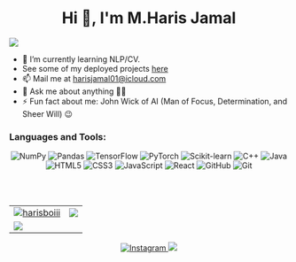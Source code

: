 <!--
**heheboi/heheboi** is a ✨ _special_ ✨ repository because its `README.md` (this file) appears on your GitHub profile.

Here are some ideas to get you started:

- 🔭 I’m currently working on ...
- 🌱 I’m currently learning Express, NodeJs, Express, MongoDB
- 👯 I’m looking to collaborate on ...
- 🤔 I’m looking for help with ...
- 💬 Ask me about ...
- 📫 How to reach me: ...
- 😄 Pronouns: ...
- ⚡ Fun fact: ...
-->

<h1 align="center">Hi 👋, I'm M.Haris Jamal</h1>
<img src="https://user-images.githubusercontent.com/73097560/115834477-dbab4500-a447-11eb-908a-139a6edaec5c.gif">


- 🌱 I’m currently learning NLP/CV.
- See some of my deployed projects [here](https://huggingface.co/HEHEBOIOG)
- 📫 Mail me at [harisjamal01@icloud.com](mailto:harisjamal01@icloud.com)
- 💬 Ask me about anything 👨‍💻
- ⚡ Fun fact about me: John Wick of AI (Man of Focus, Determination, and Sheer Will) 😉


<h3 align="left">Languages and Tools:</h3>
<p align="center"> 
 <img alt="NumPy" src="https://img.shields.io/badge/NumPy-%23000000.svg?&style=for-the-badge&logo=numpy"/>
 <img alt="Pandas" src="https://img.shields.io/badge/Pandas-%231F77B4.svg?&style=for-the-badge&logo=pandas"/>
 <img alt="TensorFlow" src="https://img.shields.io/badge/TensorFlow-AB32CD.svg?&style=for-the-badge&logo=tensorflow"/>
 <img alt="PyTorch" src="https://img.shields.io/badge/PyTorch-E4572B.svg?&style=for-the-badge&logo=pytorch"/>
 <img alt="Scikit-learn" src="https://img.shields.io/badge/Scikit-learn-%23D95B43.svg?&style=for-the-badge&logo=scikit-learn"/>
 <img alt="C++" src="https://img.shields.io/badge/C%2B%2B-00599C.svg?&style=for-the-badge&logo=c%2B%2B"/>
 <img alt="Java" src="https://img.shields.io/badge/Java-DF0030.svg?&style=for-the-badge&logo=java"/>
 <img alt="HTML5" src="https://img.shields.io/badge/html5-%23E34F26.svg?&style=for-the-badge&logo=html5&logoColor=white"/>
 <img alt="CSS3" src="https://img.shields.io/badge/css3-%231572B6.svg?&style=for-the-badge&logo=css3&logoColor=white"/>
 <img alt="JavaScript" src="https://img.shields.io/badge/javascript-%23323330.svg?&style=for-the-badge&logo=javascript&logoColor=%23F7DF1E"/>
 <img alt="React" src="https://img.shields.io/badge/react-%2320232a.svg?&style=for-the-badge&logo=react&logoColor=%2361DAFB"/>
 <img alt="GitHub" src="https://img.shields.io/badge/github-%23121011.svg?&style=for-the-badge&logo=github&logoColor=white"/>
 <img alt="Git" src="https://img.shields.io/badge/git-%23F05033.svg?&style=for-the-badge&logo=git&logoColor=white"/>
</p>



<br/> <br/>

<table>
 <tr>
  <td>
   <a href="https://www.github.com/harisboiii">
     <img src="https://github-readme-stats.vercel.app/api?username=harisboiii&show_icons=true&theme=tokyonight&count_private=true&hide_border=true" alt="harisboiii" />   
   </a>
  </td>
  <td> 
   <a href="https://www.github.com/harisboiii">
    <img src ="http://github-readme-streak-stats.herokuapp.com?user=harisboiii&hide_border=true&theme=tokyonight" />
   </a>
  </td>
 </tr>
 <tr>
  <td>
   <a href="https://www.github.com/harisboiii">
    <img src ="https://github-readme-stats.vercel.app/api/top-langs/?username=harisboiii&langs_count=8&layout=compact&theme=tokyonight&hide_border=true" />
   </a>
  </td>
   <td>
<!--     <a href="https://www.github.com/harisboiii">
    <img src ="https://github-readme-stats.vercel.app/api/pin/?username=harisboiii&repo=javascript-mini-projects&theme=tokyonight&show_icons=true&hide_border=true" />
   </a> -->
  </td>
 </tr>
</table>
<p align="center"> 
 <a href="https://www.instagram.com/hehebrooo">
  <img alt="Instagram" src="https://img.shields.io/badge/hehebrooo-%23E4405F.svg?&style=for-the-badge&logo=Instagram&logoColor=white"/>
 </a>
   
<a href="https://linkedin.com/in/heheboi">
 <img src="https://img.shields.io/badge/linkedin-%230077B5.svg?&style=for-the-badge&logo=linkedin&logoColor=white">
</a>

</p>
